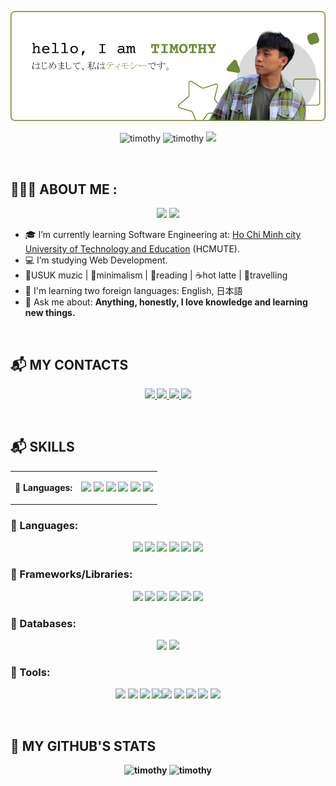 ![timothyBanner](./banner.png)

<p align="center"> 
  <img src="https://komarev.com/ghpvc/?username=timothytnm26&color=6E8B36" alt="timothy" /> 
  <img src="https://badges.pufler.dev/repos/timothytnm26" alt="timothy" /> 
  <img src="https://visitor-badge.laobi.icu/badge?page_id=timomint.timothytnm26")/>
</p> <br>
<h2>👨🏽‍💻 ABOUT ME :</h2>
<div align="center">
  <img src="https://img.icons8.com/color/48/000000/vietnam-circular.png"/>
  <img src="https://img.icons8.com/fluent/48/000000/church.png"/>
</div>

- 🎓 I’m currently learning Software Engineering at: [Ho Chi Minh city University of Technology and Education](https://hcmute.edu.vn) (HCMUTE).
- 💻 I’m studying Web Development. 
- 🎼USUK muzic | 🍏minimalism | 📖reading | ☕hot latte | 👟travelling
- 📖 I'm learning two foreign languages: English, 日本語
- 💬 Ask me about: <b>Anything, honestly, I love knowledge and learning new things.
<br>  
<h2>📬 MY CONTACTS</h2>
<p align="center">
  <a href="https://www.linkedin.com/in/timothytran26/" target="_blank">
    <img src="https://img.icons8.com/fluent/48/000000/linkedin.png"/>
  </a>
  <a href="https://github.com/timothytnm26" alt="Github">
    <img src="https://img.icons8.com/fluent/48/000000/github.png"/>
  </a>  
  <a href="mailto:timothytnm@gmail.com" alt="Email">
    <img src="https://img.icons8.com/fluency/48/undefined/gmail-new.png"/>
  </a>
  <a href="https://www.facebook.com/timothytran26/" alt="Facebook">
    <img src="https://img.icons8.com/color/48/undefined/facebook.png"/ target="_blank" />
  </a> 
</p>
<br>
<h2>📬 SKILLS</h2>
  <table>
    <tr>
      <td>🎯 Languages:</td>
      <td><p align="center">
  <img src="https://img.icons8.com/color/48/undefined/java-coffee-cup-logo--v1.png"/>
  <img src="https://img.icons8.com/color/48/undefined/c-sharp-logo.png"/>
  <img src="https://img.icons8.com/color/48/undefined/python--v1.png"/>
  <img src="https://img.icons8.com/color/48/undefined/javascript--v1.png"/>
  <img src="https://img.icons8.com/color/48/undefined/html-5--v1.png"/>
  <img src="https://img.icons8.com/color/48/undefined/sass.png"/>
</p> </td>
    </tr>
  </table>
<h3>🎯 Languages:</h3>
<p align="center">
  <img src="https://img.icons8.com/color/48/undefined/java-coffee-cup-logo--v1.png"/>
  <img src="https://img.icons8.com/color/48/undefined/c-sharp-logo.png"/>
  <img src="https://img.icons8.com/color/48/undefined/python--v1.png"/>
  <img src="https://img.icons8.com/color/48/undefined/javascript--v1.png"/>
  <img src="https://img.icons8.com/color/48/undefined/html-5--v1.png"/>
  <img src="https://img.icons8.com/color/48/undefined/sass.png"/>
</p>  
<h3>🎯 Frameworks/Libraries:</h3>
  <p align="center">
    <img src="https://img.icons8.com/color/48/undefined/react-native.png"/>
    <img src="https://img.icons8.com/external-tal-revivo-color-tal-revivo/48/undefined/external-nodejs-is-an-open-source-cross-platform-javascript-run-time-environment-logo-color-tal-revivo.png"/>
    <img src="https://img.icons8.com/color/48/undefined/bootstrap.png"/>
    <img src="https://img.icons8.com/color/48/undefined/flutter.png"/>
    <img src="https://img.icons8.com/color/48/undefined/spring-logo.png"/>
    <img src="https://img.icons8.com/external-tal-revivo-color-tal-revivo/48/undefined/external-net-or-dot-net-a-software-framework-developed-by-microsoft-logo-color-tal-revivo.png"/>
  </p>  
<h3>🎯 Databases:</h3>
  <p align="center">
    <img src="https://img.icons8.com/color/48/undefined/mongodb.png"/>
    <img src="https://img.icons8.com/color/48/undefined/microsoft-sql-server.png"/>
</p>  
<h3>🎯 Tools:</h3>
  <p align="center">
    <img src="https://img.icons8.com/color/48/undefined/visual-studio-code-2019.png"/>
    <img src="https://img.icons8.com/color/48/undefined/visual-studio--v2.png"/>
    <img src="https://img.icons8.com/officel/48/undefined/java-eclipse.png"/>
    <img src="https://img.icons8.com/color/48/000000/git.png"/><img src="https://img.icons8.com/material-outlined/48/undefined/github.png"/>
    <img src="https://img.icons8.com/fluency/48/undefined/anaconda--v2.png"/>
    <img src="https://img.icons8.com/color/48/undefined/figma--v1.png"/>
    <img src="https://img.icons8.com/color/48/undefined/adobe-illustrator--v1.png"/>
    <img src="https://img.icons8.com/color/48/undefined/adobe-photoshop--v1.png"/>
  </p>
<br>
<h2>📌 MY GITHUB'S STATS</h2>
  <div align="center">
    <img height="200em" src="https://github-readme-stats.vercel.app/api?username=timothytnm26&show_icons=true&line_height=26&count_private=true&title_color=6E8B36&text_color=000000&icon_color=6E8B36&bg_color=ffffff&hide_border=false&border_color=6E8B36" alt="timothy"/>    
    <img height="200em" src="https://github-readme-stats.vercel.app/api/top-langs?username=timothytnm26&show_icons=true&title_color=6E8B36&text_color=000000&icon_color=0c0c0c&layout=compact&hide_border=false&bg_color=ffffff&border_color=6E8B36" alt="timothy" />
  </div>
